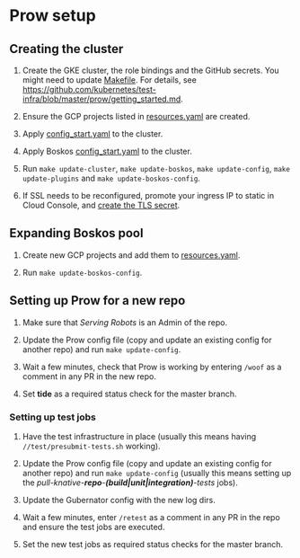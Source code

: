 # Prow setup

## Creating the cluster

1. Create the GKE cluster, the role bindings and the GitHub secrets. You might need to update [Makefile](./Makefile). For details, see https://github.com/kubernetes/test-infra/blob/master/prow/getting_started.md.

1. Ensure the GCP projects listed in [resources.yaml](./boskos/resources.yaml) are created.

1. Apply [config_start.yaml](./config_start.yaml) to the cluster.

1. Apply Boskos [config_start.yaml](./boskos/config_start.yaml) to the cluster.

1. Run `make update-cluster`, `make update-boskos`, `make update-config`, `make update-plugins` and `make update-boskos-config`.

1. If SSL needs to be reconfigured, promote your ingress IP to static in Cloud Console, and [create the TLS secret](https://kubernetes.io/docs/concepts/services-networking/ingress/#tls).

## Expanding Boskos pool

1. Create new GCP projects and add them to [resources.yaml](./boskos/resources.yaml).

1. Run `make update-boskos-config`.

## Setting up Prow for a new repo

1. Make sure that *Serving Robots* is an Admin of the repo.

1. Update the Prow config file (copy and update an existing config for another repo) and run `make update-config`.

1. Wait a few minutes, check that Prow is working by entering `/woof` as a comment in any PR in the new repo.

1. Set **tide** as a required status check for the master branch.

### Setting up test jobs

1. Have the test infrastructure in place (usually this means having `//test/presubmit-tests.sh` working).

1. Update the Prow config file (copy and update an existing config for another repo) and run `make update-config` (usually this means setting up the *pull-knative-**repo**-**(build|unit|integration)**-tests* jobs).

1. Update the Gubernator config with the new log dirs.

1. Wait a few minutes, enter `/retest` as a comment in any PR in the repo and ensure the test jobs are executed.

1. Set the new test jobs as required status checks for the master branch.
